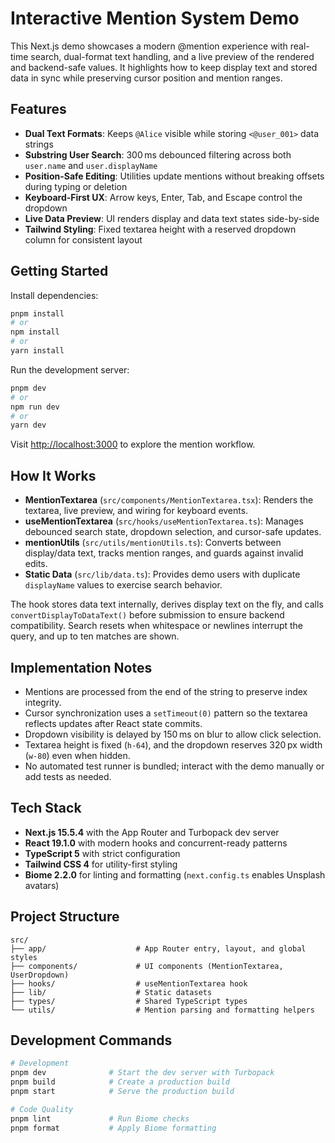 # Interactive Mention System Demo

This Next.js demo showcases a modern @mention experience with real-time search, dual-format text handling, and a live preview of the rendered and backend-safe values. It highlights how to keep display text and stored data in sync while preserving cursor position and mention ranges.

## Features

- **Dual Text Formats**: Keeps `@Alice` visible while storing `<@user_001>` data strings
- **Substring User Search**: 300 ms debounced filtering across both `user.name` and `user.displayName`
- **Position-Safe Editing**: Utilities update mentions without breaking offsets during typing or deletion
- **Keyboard-First UX**: Arrow keys, Enter, Tab, and Escape control the dropdown
- **Live Data Preview**: UI renders display and data text states side-by-side
- **Tailwind Styling**: Fixed textarea height with a reserved dropdown column for consistent layout

## Getting Started

Install dependencies:

```bash
pnpm install
# or
npm install
# or
yarn install
```

Run the development server:

```bash
pnpm dev
# or
npm run dev
# or
yarn dev
```

Visit [http://localhost:3000](http://localhost:3000) to explore the mention workflow.

## How It Works

- **MentionTextarea** (`src/components/MentionTextarea.tsx`): Renders the textarea, live preview, and wiring for keyboard events.
- **useMentionTextarea** (`src/hooks/useMentionTextarea.ts`): Manages debounced search state, dropdown selection, and cursor-safe updates.
- **mentionUtils** (`src/utils/mentionUtils.ts`): Converts between display/data text, tracks mention ranges, and guards against invalid edits.
- **Static Data** (`src/lib/data.ts`): Provides demo users with duplicate `displayName` values to exercise search behavior.

The hook stores data text internally, derives display text on the fly, and calls `convertDisplayToDataText()` before submission to ensure backend compatibility. Search resets when whitespace or newlines interrupt the query, and up to ten matches are shown.

## Implementation Notes

- Mentions are processed from the end of the string to preserve index integrity.
- Cursor synchronization uses a `setTimeout(0)` pattern so the textarea reflects updates after React state commits.
- Dropdown visibility is delayed by 150 ms on blur to allow click selection.
- Textarea height is fixed (`h-64`), and the dropdown reserves 320 px width (`w-80`) even when hidden.
- No automated test runner is bundled; interact with the demo manually or add tests as needed.

## Tech Stack

- **Next.js 15.5.4** with the App Router and Turbopack dev server
- **React 19.1.0** with modern hooks and concurrent-ready patterns
- **TypeScript 5** with strict configuration
- **Tailwind CSS 4** for utility-first styling
- **Biome 2.2.0** for linting and formatting (`next.config.ts` enables Unsplash avatars)

## Project Structure

```
src/
├── app/                    # App Router entry, layout, and global styles
├── components/             # UI components (MentionTextarea, UserDropdown)
├── hooks/                  # useMentionTextarea hook
├── lib/                    # Static datasets
├── types/                  # Shared TypeScript types
└── utils/                  # Mention parsing and formatting helpers
```

## Development Commands

```bash
# Development
pnpm dev              # Start the dev server with Turbopack
pnpm build            # Create a production build
pnpm start            # Serve the production build

# Code Quality
pnpm lint             # Run Biome checks
pnpm format           # Apply Biome formatting
```
